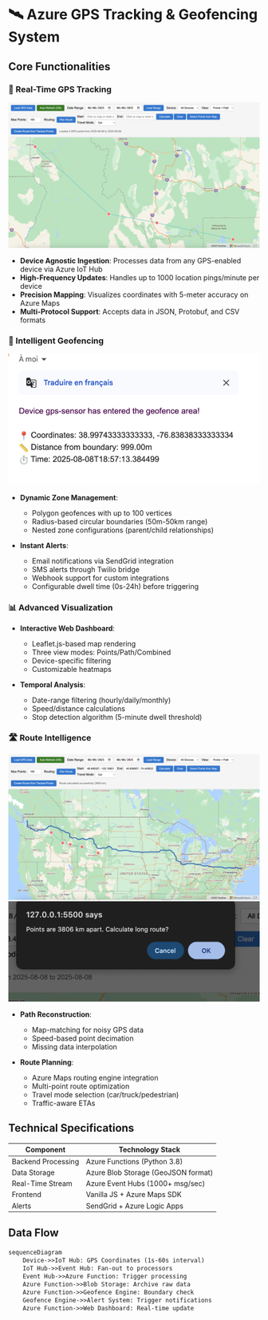 # 🛰️ Azure GPS Tracking & Geofencing System


## Core Functionalities

### 📍 Real-Time GPS Tracking
![GPS Tracking Interface](screens/GPSTracking.png)
- **Device Agnostic Ingestion**: Processes data from any GPS-enabled device via Azure IoT Hub
- **High-Frequency Updates**: Handles up to 1000 location pings/minute per device
- **Precision Mapping**: Visualizes coordinates with 5-meter accuracy on Azure Maps
- **Multi-Protocol Support**: Accepts data in JSON, Protobuf, and CSV formats

### 🚨 Intelligent Geofencing
![Geofence Alerts](screens/GeofenceAlert.png)
- **Dynamic Zone Management**:
  - Polygon geofences with up to 100 vertices
  - Radius-based circular boundaries (50m-50km range)
  - Nested zone configurations (parent/child relationships)
  
- **Instant Alerts**:
  - Email notifications via SendGrid integration
  - SMS alerts through Twilio bridge
  - Webhook support for custom integrations
  - Configurable dwell time (0s-24h) before triggering

### 📊 Advanced Visualization
- **Interactive Web Dashboard**:
  - Leaflet.js-based map rendering
  - Three view modes: Points/Path/Combined
  - Device-specific filtering
  - Customizable heatmaps

- **Temporal Analysis**:
  - Date-range filtering (hourly/daily/monthly)
  - Speed/distance calculations
  - Stop detection algorithm (5-minute dwell threshold)

### 🛣️ Route Intelligence
![Routing Results](screens/routingResult.png)
![Distance Notification](screens/DistanceNotification.png)
- **Path Reconstruction**:
  - Map-matching for noisy GPS data
  - Speed-based point decimation
  - Missing data interpolation

- **Route Planning**:
  - Azure Maps routing engine integration
  - Multi-point route optimization
  - Travel mode selection (car/truck/pedestrian)
  - Traffic-aware ETAs

## Technical Specifications

| Component          | Technology Stack                    |
|--------------------|-------------------------------------|
| Backend Processing | Azure Functions (Python 3.8)        |
| Data Storage       | Azure Blob Storage (GeoJSON format) |
| Real-Time Stream   | Azure Event Hubs (1000+ msg/sec)    |
| Frontend           | Vanilla JS + Azure Maps SDK         |
| Alerts             | SendGrid + Azure Logic Apps         |

## Data Flow

```mermaid
sequenceDiagram
    Device->>IoT Hub: GPS Coordinates (1s-60s interval)
    IoT Hub->>Event Hub: Fan-out to processors
    Event Hub->>Azure Function: Trigger processing
    Azure Function->>Blob Storage: Archive raw data
    Azure Function->>Geofence Engine: Boundary check
    Geofence Engine->>Alert System: Trigger notifications
    Azure Function->>Web Dashboard: Real-time update
